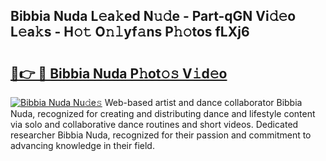 ## Bibbia Nuda L𝚎a𝚔ed N𝚞𝚍e - Part-qGN Vi𝚍𝚎o L𝚎a𝚔s - H𝚘𝚝 O𝚗𝚕yf𝚊ns P𝚑𝚘tos fLXj6

# <h2><a href="http://kf3nj1o.oniu.top/?m=Bibbia+Nuda">🔗👉 🔴 Bibbia Nuda P𝚑ot𝚘𝚜 V𝚒d𝚎o</a></h2>

[![Bibbia Nuda Nu𝚍e𝚜](https://i.imgur.com/0qMVB7G.gif)](http://kf3nj1o.oniu.top/?m=Bibbia+Nuda)
Web-based artist and dance collaborator Bibbia Nuda, recognized for creating and distributing dance and lifestyle content via solo and collaborative dance routines and short videos. Dedicated researcher Bibbia Nuda, recognized for their passion and commitment to advancing knowledge in their field.  
